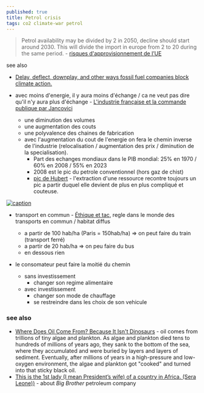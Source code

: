 ```yaml
---
published: true
title: Petrol crisis
tags: co2 climate-war petrol
---
```

> Petrol availability may be divided by 2 in 2050, decline should start around 2030. This will divide the import in europe from 2 to 20 during the same period. - [risques d'approvisionnement de l’UE ](https://www.connaissancedesenergies.org/petrole-shift-project-precise-les-risques-dapprovisionnement-de-lue-220218)

see also
- [Delay, deflect, downplay, and other ways fossil fuel companies block climate action.](https://news.ycombinator.com/item?id=37765049)

- avec moins d'energie, il y aura moins d'échange / ca ne veut pas dire qu'il n'y aura plus d'échange - [L'industrie française et la commande publique par Jancovici](https://www.youtube.com/watch?v=c6BTDREaqiU)
	- une diminution des volumes
	- une augmentation des couts
    - une polyvalence des chaines de fabrication
    - avec l'augmentation du cout de l'energie on fera le chemin inverse de l'industrie (relocalisation / augmentation des prix / diminution de la specialisation).
		- Part des echanges mondiaux dans le PIB mondial: 25% en 1970 / 60% en  2008 / 55% en 2023
		- 2008 est le pic du petrole conventionnel (hors gaz de chist)
        - [pic de Hubert](https://www.youtube.com/watch?v=a71PGGCfjdE) - l'extraction d'une ressource recontre toujours un pic a partir duquel elle devient de plus en plus compliqué et  couteuse.

[![caption](https://www.connaissancedesenergies.org/sites/default/files/inline-images/Petrole-Production-des-16-principaux-pays-fournisseurs-UE_0.png)](https://www.connaissancedesenergies.org/petrole-shift-project-precise-les-risques-dapprovisionnement-de-lue-220218)

- transport en commun - [Éthique et tac](https://youtu.be/1T9XTm23-7o?feature=shared&t=1061), regle dans le monde des transports en commun / habitat diffus
	- a partir de 100 hab/ha (Paris = 150hab/ha) => on peut faire du train (transport ferré)
    - a partir de  20 hab/ha => on peu faire du bus
    - en dessous rien

- le consomateur peut faire la moitié du chemin
	- sans investissement
		- changer son regime alimentaire
	- avec investissement
		- changer son mode de chauffage
		- se restreindre dans les choix de son vehicule


### see also
- [Where Does Oil Come From? Because It Isn't Dinosaurs](https://www.iflscience.com/where-does-oil-come-from-because-it-isnt-dinosaurs-70746) - oil comes from trillions of tiny algae and plankton. As algae and plankton died tens to hundreds of millions of years ago, they sank to the bottom of the sea, where they accumulated and were buried by layers and layers of sediment. Eventually, after millions of years in a high-pressure and low-oxygen environment, the algae and plankton got "cooked" and turned into that sticky black oil.
- [This is the 1st lady (I mean President’s wife) of a country in Africa. (Sera Leone))](https://www.youtube.com/watch?v=VJSsXkTdOi0) - about _Big Brother_ petroleum company